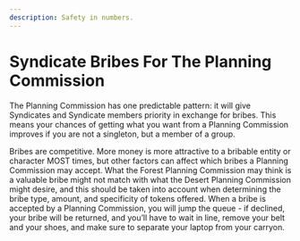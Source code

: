 ```yaml
---
description: Safety in numbers.
---
```


# Syndicate Bribes For The Planning Commission

The Planning Commission has one predictable pattern: it will give Syndicates and Syndicate members priority in exchange for bribes. This means your chances of getting what you want from a Planning Commission improves if you are not a singleton, but a member of a group.

Bribes are competitive. More money is more attractive to a bribable entity or character MOST times, but other factors can affect which bribes a Planning Commission may accept. What the Forest Planning Commission may think is a valuable bribe might not match with what the Desert Planning Commission might desire, and this should be taken into account when determining the bribe type, amount, and specificity of tokens offered. When a bribe is accepted by a Planning Commission, you will jump the queue - if declined, your bribe will be returned, and you’ll have to wait in line, remove your belt and your shoes, and make sure to separate your laptop from your carryon.
